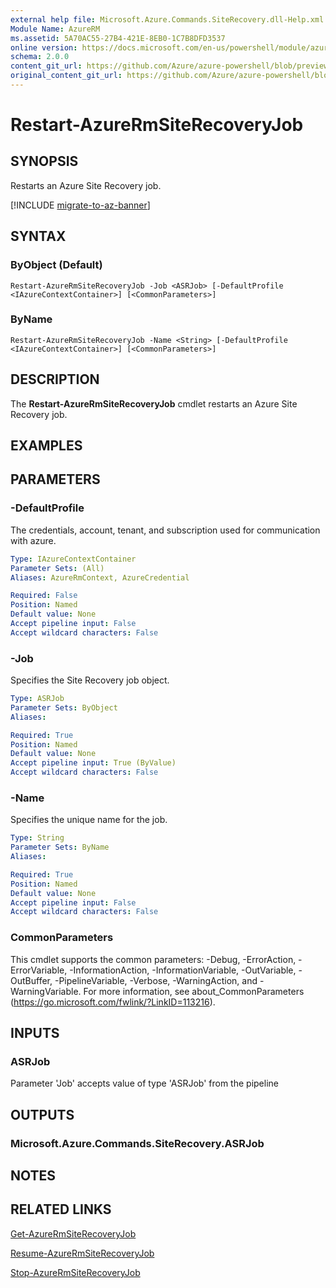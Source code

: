 ```yaml
---
external help file: Microsoft.Azure.Commands.SiteRecovery.dll-Help.xml
Module Name: AzureRM
ms.assetid: 5A70AC55-27B4-421E-8EB0-1C7B8DFD3537
online version: https://docs.microsoft.com/en-us/powershell/module/azurerm.siterecovery/restart-azurermsiterecoveryjob
schema: 2.0.0
content_git_url: https://github.com/Azure/azure-powershell/blob/preview/src/ResourceManager/SiteRecovery/Commands.SiteRecovery/help/Restart-AzureRmSiteRecoveryJob.md
original_content_git_url: https://github.com/Azure/azure-powershell/blob/preview/src/ResourceManager/SiteRecovery/Commands.SiteRecovery/help/Restart-AzureRmSiteRecoveryJob.md
---
```


# Restart-AzureRmSiteRecoveryJob

## SYNOPSIS
Restarts an Azure Site Recovery job.

[!INCLUDE [migrate-to-az-banner](../../includes/migrate-to-az-banner.md)]

## SYNTAX

### ByObject (Default)
```
Restart-AzureRmSiteRecoveryJob -Job <ASRJob> [-DefaultProfile <IAzureContextContainer>] [<CommonParameters>]
```

### ByName
```
Restart-AzureRmSiteRecoveryJob -Name <String> [-DefaultProfile <IAzureContextContainer>] [<CommonParameters>]
```

## DESCRIPTION
The **Restart-AzureRmSiteRecoveryJob** cmdlet restarts an Azure Site Recovery job.

## EXAMPLES

## PARAMETERS

### -DefaultProfile
The credentials, account, tenant, and subscription used for communication with azure.

```yaml
Type: IAzureContextContainer
Parameter Sets: (All)
Aliases: AzureRmContext, AzureCredential

Required: False
Position: Named
Default value: None
Accept pipeline input: False
Accept wildcard characters: False
```

### -Job
Specifies the Site Recovery job object.

```yaml
Type: ASRJob
Parameter Sets: ByObject
Aliases: 

Required: True
Position: Named
Default value: None
Accept pipeline input: True (ByValue)
Accept wildcard characters: False
```

### -Name
Specifies the unique name for the job.

```yaml
Type: String
Parameter Sets: ByName
Aliases: 

Required: True
Position: Named
Default value: None
Accept pipeline input: False
Accept wildcard characters: False
```

### CommonParameters
This cmdlet supports the common parameters: -Debug, -ErrorAction, -ErrorVariable, -InformationAction, -InformationVariable, -OutVariable, -OutBuffer, -PipelineVariable, -Verbose, -WarningAction, and -WarningVariable. For more information, see about_CommonParameters (https://go.microsoft.com/fwlink/?LinkID=113216).

## INPUTS

### ASRJob
Parameter 'Job' accepts value of type 'ASRJob' from the pipeline

## OUTPUTS

### Microsoft.Azure.Commands.SiteRecovery.ASRJob

## NOTES

## RELATED LINKS

[Get-AzureRmSiteRecoveryJob](./Get-AzureRmSiteRecoveryJob.md)

[Resume-AzureRmSiteRecoveryJob](./Resume-AzureRmSiteRecoveryJob.md)

[Stop-AzureRmSiteRecoveryJob](./Stop-AzureRmSiteRecoveryJob.md)
